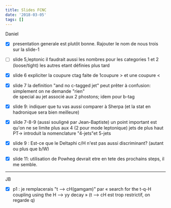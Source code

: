 ```yaml
---
title: Slides FCNC
date: '2018-03-05'
tags: []
---
```

Daniel

- [x] presentation generale est plutôt bonne. Rajouter le nom de nous trois sur la slide-1

- [ ] slide 5,leptonic il faudrait aussi les nombres pour les categories 1 et 2 (loose/tight) les autres etant
    définies plus tard
- [x] slide 6 expliciter la coupure ctag faite de 1coupure > et une coupure <

- [x] slide 7 la definition "and no c-tagged jet" peut prêter à confusion: simplement on ne demande "rien"   
   de special au jet associé aux 2 phostons; idem pour b-tag

- [x] slide 9: indiquer que tu vas aussi comparer à Sherpa (et la stat en hadronique sera bien meilleure)

- [x] slide 7-8-9 (aussi souligné par Jean-Baptiste) un point important est qu'on ne se limite plus aux 4 (2 pour mode leptonique) jets de plus haut PT-> introduit la nomenclature "4-jets"et 5-jets 

- [x] slide 9 : Est-ce que le Deltaphi c/H n'est pas aussi discriminant? (autant ou plus que b/W)

- [x] slide 11: utilisation de Powheg devrait etre en tete des prochains steps, il me semble.

------

JB

- [x] p1 : je remplacerais "t —> cH(gamgam)" par « search for the t-q-H coupling using the H —> yy decay »
(t —> cH est trop restrictif, on regarde q)

